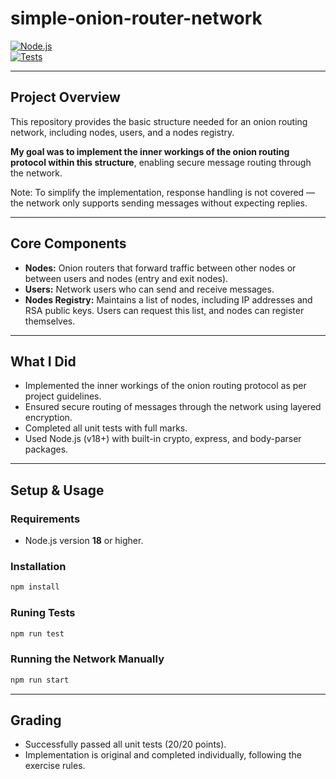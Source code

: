 # simple-onion-router-network

[![Node.js](https://img.shields.io/badge/Node.js->=18-green?logo=node.js&style=flat-square)](https://nodejs.org/)  
[![Tests](https://img.shields.io/badge/tests-passed-brightgreen?style=flat-square)](#)  

---

## Project Overview

This repository provides the basic structure needed for an onion routing network, including nodes, users, and a nodes registry.

**My goal was to implement the inner workings of the onion routing protocol within this structure**, enabling secure message routing through the network.

Note: To simplify the implementation, response handling is not covered — the network only supports sending messages without expecting replies.

---

## Core Components

- **Nodes:** Onion routers that forward traffic between other nodes or between users and nodes (entry and exit nodes).
- **Users:** Network users who can send and receive messages.
- **Nodes Registry:** Maintains a list of nodes, including IP addresses and RSA public keys. Users can request this list, and nodes can register themselves.

---

## What I Did

- Implemented the inner workings of the onion routing protocol as per project guidelines.
- Ensured secure routing of messages through the network using layered encryption.
- Completed all unit tests with full marks.
- Used Node.js (v18+) with built-in crypto, express, and body-parser packages.

---

## Setup & Usage

### Requirements
- Node.js version **18** or higher.

### Installation
```bash
npm install
```

### Runing Tests
```bash
npm run test
```

### Running the Network Manually
```bash
npm run start
```

---

## Grading

- Successfully passed all unit tests (20/20 points).  
- Implementation is original and completed individually, following the exercise rules.
